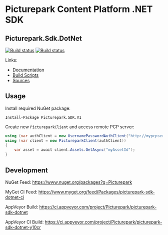 # Picturepark Content Platform .NET SDK
## Picturepark.Sdk.DotNet

[![Build status](https://img.shields.io/appveyor/ci/Picturepark/picturepark-sdk-dotnet.svg?label=build)](https://ci.appveyor.com/project/Picturepark/picturepark-sdk-dotnet)
[![Build status](https://img.shields.io/appveyor/ci/Picturepark/picturepark-sdk-dotnet-y10cr.svg?label=CI+build)](https://ci.appveyor.com/project/Picturepark/picturepark-sdk-dotnet-y10cr)

Links: 

- [Documentation](docs/README.md)
- [Build Scripts](build/README.md)
- [Sources](src/)

## Usage

Install required NuGet package: 

    Install-Package Picturepark.SDK.V1
    
Create new `PictureparkClient` and access remote PCP server: 

```cs
using (var authClient = new UsernamePasswordAuthClient("http://mypcpserver.com", username, password))
using (var client = new PictureparkClient(authClient))
{
    var asset = await client.Assets.GetAsync("myAssetId");
}
```

## Development

NuGet Feed: https://www.nuget.org/packages?q=Picturepark

MyGet CI Feed: https://www.myget.org/feed/Packages/picturepark-sdk-dotnet-ci

AppVeyor Build: https://ci.appveyor.com/project/Picturepark/picturepark-sdk-dotnet

AppVeyor CI Build: https://ci.appveyor.com/project/Picturepark/picturepark-sdk-dotnet-y10cr

